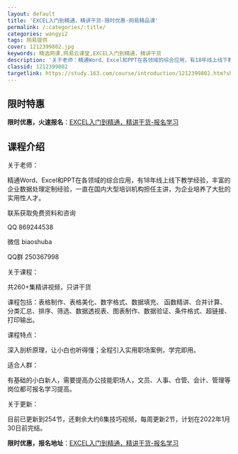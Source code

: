 ```yaml
---
layout: default
title: 'EXCEL入门到精通，精讲干货-限时优惠-网易精品课'
permalink: /:categories/:title/
categories: wangyi2
tags: 网易提供
cover: 1212399802.jpg
keywords: 精选网课,网易云课堂,EXCEL入门到精通，精讲干货
description: '关于老师：精通Word、Excel和PPT在各领域的综合应用，有18年线上线下教学经验，丰富的企业数据处理定制经验，一直'
classid: 1212399802
targetlink: https://study.163.com/course/introduction/1212399802.htm?share=1&shareId=1025206652&utm_campaign=share&utm_medium=iphoneShare&utm_source=&utm_u=1025206652
---
```


## 限时特惠

**限时优惠，火速报名**：[EXCEL入门到精通，精讲干货-报名学习](https://study.163.com/course/introduction/1212399802.htm?share=1&shareId=1025206652&utm_campaign=share&utm_medium=iphoneShare&utm_source=&utm_u=1025206652)

## 课程介绍

关于老师：

精通Word、Excel和PPT在各领域的综合应用，有18年线上线下教学经验，丰富的企业数据处理定制经验，一直在国内大型培训机构担任主讲，为企业培养了大批的实用性人才。

联系获取免费资料和咨询

QQ 869244538

微信 biaoshuba

QQ群 250367998

关于课程：

共260+集精讲视频，只讲干货

课程包括：表格制作、表格美化、数字格式、数据填充、 函数精讲、合并计算、分类汇总、排序、筛选、数据透视表、图表制作、数据验证、条件格式、超链接、打印输出。

课程特点：

深入剖析原理，让小白也听得懂；全程引入实用职场案例，学完即用。

适合人群：

有基础的小白新人，需要提高办公技能职场人，文员、人事、仓管、会计、管理等岗位都可报名学习提高。

关于更新：

目前已更新到254节，还剩余大约6集技巧视频，每周更新2节，计划在2022年1月30日前完结。

**限时优惠，报名地址**：[EXCEL入门到精通，精讲干货-报名学习](https://study.163.com/course/introduction/1212399802.htm?share=1&shareId=1025206652&utm_campaign=share&utm_medium=iphoneShare&utm_source=&utm_u=1025206652)

